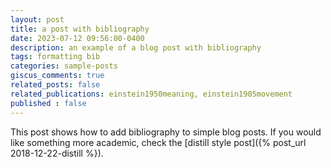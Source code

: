```yaml
---
layout: post
title: a post with bibliography
date: 2023-07-12 09:56:00-0400
description: an example of a blog post with bibliography
tags: formatting bib
categories: sample-posts
giscus_comments: true
related_posts: false
related_publications: einstein1950meaning, einstein1905movement
published : false
---
```

This post shows how to add bibliography to simple blog posts. If you would like something more academic, check the [distill style post]({% post_url 2018-12-22-distill %}).
